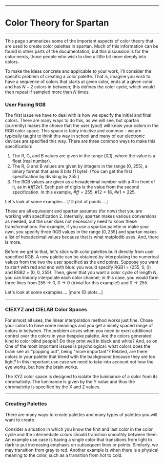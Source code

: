 ____
# Color Theory for Spartan
____

This page summarizes some of the important aspects of color theory that are used to create color palettes in spartan. Much of this information can be found in other parts of the documentation, but this discussion is for the color nerds, those people who wish to dive a little bit more deeply into colors. 

To make the ideas concrete and applicable to your work, I'll consider the specific problem of creating a color palette. That is, imagine you wish to have a sequence of colors that starts at given color, ends at a given color and has $N-2$ colors in between; this defines the color cycle, which would then repeat if sampled more than $N$ times.

### User Facing RGB 

The first issue we have to deal with is how we specify the initial and final colors. There are many ways to do this, as we will see, but spartan (currently) makes the choice that the user (you!) will know your colors in the RGB color space. This space is fairly intuitive and common - we are typically taught to think this way in school and many of our electronic devices are specified this way. There are three common ways to make this specification:

1. The R, G, and B values are given in the range [0,1], where the value is a float (real number). 
2. The R, G and B values are given by integers in the range [0, 255], a binary format that uses 8 bits (1 byte).  (You can get the first specification by dividing by 255.)
3. The RGB values are given as a hexadecimal number with a # in front of it, as in $\#ff12e1$. Each pair of digits is the value from the second specification. In this example, $\#ff = 255$, $\#12 = 18$, $\#e1 = 225$. 

Let's look at some examples... [1D plot of points....]

These are all equivalent and spartan assumes (for now) that you are working with specification 2. Internally, spartan makes various conversions as needed, but the user does not necessarily need to know these transformations. For example, if you use a spartan palette or make your own, you specify three RGB values in the range $[0, 255]$ and spartan makes a list of hexadecimal values because that is what matplotlib uses. And, there is more.

Before we get to that, let's stick with color palettes built directly from user specified RGB. A new palette can be obtained by interpolating the numerical values from the two the user specified as the end points. Suppose you want to start with red and end with blue: you would specify RGB1 = (255, 0, 0) and RGB2 = (0, 0, 255). Then, given that you want a color cycle of length $N$, you can linearly interpolate each color channel; in this case, you would form three lines from $255 \to 0$, $0 \to 0$ (trivial for this example!) and $0 \to 255$.  

Let's look at some examples.... [more 1D plots...]

____
### CIEXYZ and CIELAB Color Spaces

For almost all uses, the linear interpolation method works just fine. Chose your colors to have some meanings and you get a nicely spaced range of colors in between. The problem arises when you need to exert additional control over the colors in your bespoke palette. Are the colors generated kind to color blind people? Do they print well in black and white? And, so on. One of the most important issues is psychological: what colors does the brain see as "popping out", being "more important"? Related, are there colors in your palette that blend with the background because they are too light? In this important use case we need to take into account not how the eye works, but how the brain works. 


The XYZ color space is designed to isolate the luminance of a color from its chromaticity. The luminance is given by the Y value and thus the chromaticity is specified by the X and Z values.

____
### Creating Palettes

There are many ways to create palettes and many types of palettes you will want to create. 

Consider a situation in which you know the first and last color in the color cycle and the intermediate colors should transition smoothly between them. An example use case is having a single color that transitions from light to dark to put increasing emphasis on subsequent lines or points. Similarly, we may transition from gray to red. Another example is when there is a physical meaning to the color, such as a transition from hot to cold. 
